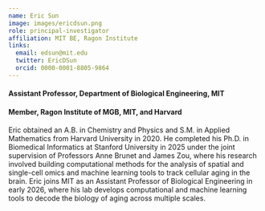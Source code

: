 ```yaml
---
name: Eric Sun
image: images/ericdsun.png
role: principal-investigator
affiliation: MIT BE, Ragon Institute
links:
  email: edsun@mit.edu
  twitter: EricDSun
  orcid: 0000-0001-8805-9864
---
```

#### Assistant Professor, Department of Biological Engineering, MIT

#### Member, Ragon Institute of MGB, MIT, and Harvard


Eric obtained an A.B. in Chemistry and Physics and S.M. in Applied Mathematics from Harvard University in 2020. He completed his Ph.D. in Biomedical Informatics at Stanford University in 2025 under the joint supervision of Professors Anne Brunet and James Zou, where his research involved building computational methods for the analysis of spatial and single-cell omics and machine learning tools to track cellular aging in the brain. Eric joins MIT as an Assistant Professor of Biological Engineering in early 2026, where his lab develops computational and machine learning tools to decode the biology of aging across multiple scales.
